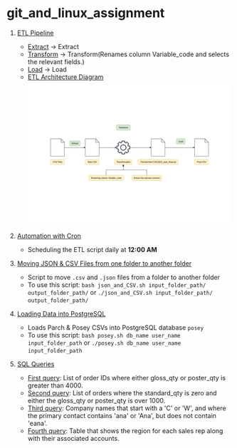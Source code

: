 # git_and_linux_assignment
1. [ETL Pipeline](./Scripts/bash/etl.sh)
   - [Extract](./Scripts/bash/etl.sh#L3) → Extract
   - [Transform](./Scripts/bash/etl.sh#L16) → Transform(Renames column Variable_code and selects the relevant fields.)
   - [Load](./Scripts/bash/etl.sh#L30) → Load
   - [ETL Architecture Diagram](./Scripts/diagrams/Diagram.png)
      ![Diagram](./Scripts/diagrams/Diagram.png)

2. [Automation with Cron](./Scripts/bash/etl.sh#L42)
   - Scheduling the ETL script daily at **12:00 AM**

3. [Moving JSON & CSV Files from one folder to another folder](./Scripts/bash/json_and_CSV.sh)
   - Script to move `.csv` and `.json` files from a folder to another folder
   - To use this script: `bash json_and_CSV.sh input_folder_path/ output_folder_path/` or `./json_and_CSV.sh input_folder_path/ output_folder_path/` 

4. [Loading Data into PostgreSQL](./Scripts/bash/posey.sh)
   - Loads Parch & Posey CSVs into PostgreSQL database `posey`
   - To use this script: `bash posey.sh db_name user_name input_folder_path` or `./posey.sh db_name user_name input_folder_path`

5. [SQL Queries](./Scripts/sql/first_question.sql)
   - [First query](./Scripts/sql/first_question.sql): List of order IDs where either gloss_qty or poster_qty is greater than 4000.
   - [Second query](./Scripts/sql/second_question.sql):  List of orders where the standard_qty is zero and either the gloss_qty or poster_qty is over 1000.
   - [Third query](./Scripts/sql/third_question.sql): Company names that start with a 'C' or 'W', and where the primary contact contains 'ana' or 'Ana', but does not contain 'eana'.
   - [Fourth query](./Scripts/sql/fourth_question.sql): Table that shows the region for each sales rep along with their associated accounts.

